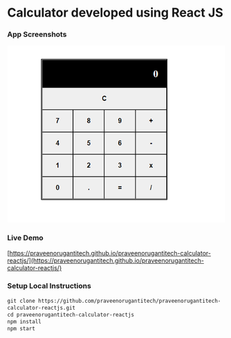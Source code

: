 # Calculator developed using React JS
 
### App Screenshots

![screenshot of the app](https://raw.githubusercontent.com/praveenorugantitech/praveenorugantitech-calculator-reactjs/master/src/images/screenshot.PNG)


### Live Demo

[https://praveenorugantitech.github.io/praveenorugantitech-calculator-reactjs/](https://praveenorugantitech.github.io/praveenorugantitech-calculator-reactjs/)


### Setup Local Instructions

```
git clone https://github.com/praveenorugantitech/praveenorugantitech-calculator-reactjs.git
cd praveenorugantitech-calculator-reactjs
npm install
npm start

```
